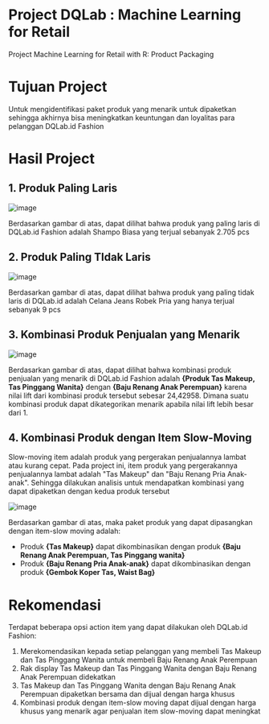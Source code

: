 # Project DQLab : Machine Learning for Retail
Project Machine Learning for Retail with R: Product Packaging

# Tujuan Project
Untuk mengidentifikasi paket produk yang menarik untuk dipaketkan sehingga akhirnya bisa meningkatkan keuntungan dan loyalitas para pelanggan DQLab.id Fashion

# Hasil Project
## 1. Produk Paling Laris

![image](https://user-images.githubusercontent.com/86001320/131931722-e4fe8b6b-0afb-44be-b502-aee66677ce39.png)

Berdasarkan gambar di atas, dapat dilihat bahwa produk yang paling laris di DQLab.id Fashion adalah Shampo Biasa yang terjual sebanyak 2.705 pcs

## 2. Produk Paling TIdak Laris

![image](https://user-images.githubusercontent.com/86001320/131931410-7be10925-321e-4371-aecc-4deb2fe7418a.png)

Berdasarkan gambar di atas, dapat dilihat bahwa produk yang paling tidak laris di DQLab.id adalah Celana Jeans Robek Pria yang hanya terjual sebanyak 9 pcs

## 3. Kombinasi Produk Penjualan yang Menarik

![image](https://user-images.githubusercontent.com/86001320/131931757-a17c78b4-d8fe-4fe9-9da7-ad1ec4b38d50.png)

Berdasarkan gambar di atas, dapat dilihat bahwa kombinasi produk penjualan yang menarik di DQLab.id Fashion adalah **{Produk Tas Makeup, Tas Pinggang Wanita}** dengan **{Baju Renang Anak Perempuan}** karena nilai lift dari kombinasi produk tersebut sebesar 24,42958. Dimana suatu kombinasi produk dapat dikategorikan menarik apabila nilai lift lebih besar dari 1.

## 4. Kombinasi Produk dengan Item Slow-Moving

Slow-moving item adalah produk yang pergerakan penjualannya lambat atau kurang cepat. Pada project ini, item produk yang pergerakannya penjualannya lambat adalah "Tas Makeup" dan "Baju Renang Pria Anak-anak". Sehingga dilakukan analisis untuk mendapatkan kombinasi yang dapat dipaketkan dengan kedua produk tersebut

![image](https://user-images.githubusercontent.com/86001320/131933636-d531d3dc-9c75-42e4-b081-8ffb99e13e0f.png)

Berdasarkan gambar di atas, maka paket produk yang dapat dipasangkan dengan item-slow moving adalah:
* Produk **{Tas Makeup}** dapat dikombinasikan dengan produk **{Baju Renang Anak Perempuan, Tas Pinggang wanita}** 
* Produk **{Baju Renang Pria Anak-anak}** dapat dikombinasikan dengan produk **{Gembok Koper Tas, Waist Bag}** 

# Rekomendasi
Terdapat beberapa opsi action item yang dapat dilakukan oleh DQLab.id Fashion:
1. Merekomendasikan kepada setiap pelanggan yang membeli Tas Makeup dan Tas Pinggang Wanita untuk membeli Baju Renang Anak Perempuan
2. Rak display Tas Makeup dan Tas Pinggang Wanita dengan Baju Renang Anak Perempuan didekatkan
3. Tas Makeup dan Tas Pinggang Wanita dengan Baju Renang Anak Perempuan dipaketkan bersama dan dijual dengan harga khusus
4. Kombinasi produk dengan item-slow moving dapat dijual dengan harga khusus yang menarik agar penjualan item slow-moving dapat meningkat

